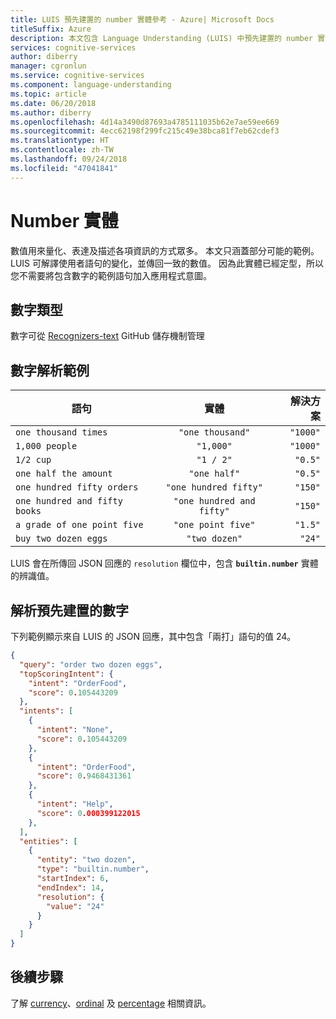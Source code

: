 ```yaml
---
title: LUIS 預先建置的 number 實體參考 - Azure| Microsoft Docs
titleSuffix: Azure
description: 本文包含 Language Understanding (LUIS) 中預先建置的 number 實體資訊。
services: cognitive-services
author: diberry
manager: cgronlun
ms.service: cognitive-services
ms.component: language-understanding
ms.topic: article
ms.date: 06/20/2018
ms.author: diberry
ms.openlocfilehash: 4d14a3490d87693a4785111035b62e7ae59ee669
ms.sourcegitcommit: 4ecc62198f299fc215c49e38bca81f7eb62cdef3
ms.translationtype: HT
ms.contentlocale: zh-TW
ms.lasthandoff: 09/24/2018
ms.locfileid: "47041841"
---
```

# <a name="number-entity"></a>Number 實體
數值用來量化、表達及描述各項資訊的方式眾多。 本文只涵蓋部分可能的範例。 LUIS 可解譯使用者語句的變化，並傳回一致的數值。 因為此實體已經定型，所以您不需要將包含數字的範例語句加入應用程式意圖。 

## <a name="types-of-number"></a>數字類型
數字可從 [Recognizers-text](https://github.com/Microsoft/Recognizers-Text/blob/master/Patterns/English/English-Numbers.yaml) GitHub 儲存機制管理

## <a name="examples-of-number-resolution"></a>數字解析範例

| 語句        | 實體   | 解決方案 |
| ------------- |:----------------:| --------------:|
| ```one thousand times```  | ```"one thousand"``` |   ```"1000"```      | 
| ```1,000 people```        | ```"1,000"```    |   ```"1000"```      |
| ```1/2 cup```         | ```"1 / 2"```    |    ```"0.5"```      |
|  ```one half the amount```     | ```"one half"```     |    ```"0.5"```      |
| ```one hundred fifty orders``` | ```"one hundred fifty"``` | ```"150"``` |
| ```one hundred and fifty books``` | ```"one hundred and fifty"``` | ```"150"```|
| ```a grade of one point five```| ```"one point five"``` |  ```"1.5"``` |
| ```buy two dozen eggs```    | ```"two dozen"``` | ```"24"``` |


LUIS 會在所傳回 JSON 回應的 `resolution` 欄位中，包含 **`builtin.number`** 實體的辨識值。

## <a name="resolution-for-prebuilt-number"></a>解析預先建置的數字
下列範例顯示來自 LUIS 的 JSON 回應，其中包含「兩打」語句的值 24。

```JSON
{
  "query": "order two dozen eggs",
  "topScoringIntent": {
    "intent": "OrderFood",
    "score": 0.105443209
  },
  "intents": [
    {
      "intent": "None",
      "score": 0.105443209
    },
    {
      "intent": "OrderFood",
      "score": 0.9468431361
    },
    {
      "intent": "Help",
      "score": 0.000399122015
    },
  ],
  "entities": [
    {
      "entity": "two dozen",
      "type": "builtin.number",
      "startIndex": 6,
      "endIndex": 14,
      "resolution": {
        "value": "24"
      }
    }
  ]
}
```

## <a name="next-steps"></a>後續步驟

了解 [currency](luis-reference-prebuilt-currency.md)、[ordinal](luis-reference-prebuilt-ordinal.md) 及 [percentage](luis-reference-prebuilt-percentage.md) 相關資訊。 